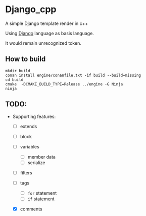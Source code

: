 # Django_cpp
A simple Django template render in c++ 

Using [Django](https://docs.djangoproject.com/en/4.1/ref/templates/language/) language as basis language.

It would remain unrecognized token.

## How to build
```shell=
mkdir build
conan install engine/conanfile.txt -if build --build=missing
cd build
cmake  -DCMAKE_BUILD_TYPE=Release ../engine -G Ninja
ninja
```

## TODO:
- Supporting features:
    - [ ] extends
    - [ ] block
    - [ ] variables
        - [ ] member data
        - [ ] serialize
    - [ ] filters
    - [ ] tags
        - [ ] `for` statement
        - [ ] `if` statement
    - [x] comments


